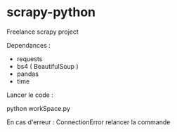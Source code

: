 # scrapy-python
Freelance scrapy project

Dependances :

- requests
- bs4 ( BeautifulSoup ) 
- pandas 
- time

Lancer le code :

python workSpace.py

En cas d'erreur : ConnectionError
relancer la commande
